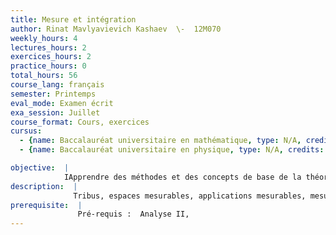 ```yaml
---
title: Mesure et intégration
author: Rinat Mavlyavievich Kashaev  \-  12M070
weekly_hours: 4
lectures_hours: 2
exercices_hours: 2
practice_hours: 0
total_hours: 56
course_lang: français
semester: Printemps
eval_mode: Examen écrit
exa_session: Juillet
course_format: Cours, exercices
cursus:
  - {name: Baccalauréat universitaire en mathématique, type: N/A, credits: 6}
  - {name: Baccalauréat universitaire en physique, type: N/A, credits: 6}

objective:  |
            IApprendre des méthodes et des concepts de base de la théorie de la mesure et de lintégration de Lebesgue
description:  |
              Tribus, espaces mesurables, applications mesurables, mesures, espaces mesurés, mesures extérieures, lamesure de Lebesgue, fonctions étagées, lintégrale de Lebesgue, théorème de convergence monotone,lemme de Fatou, théorème de convergence dominée, lintégrale inférieure et supérieure de Lebesgue,théorème de Fubini, mesures signées, théorème de Radon-Nikodym.
prerequisite:  |
               Pré-requis :  Analyse II,
---
```

